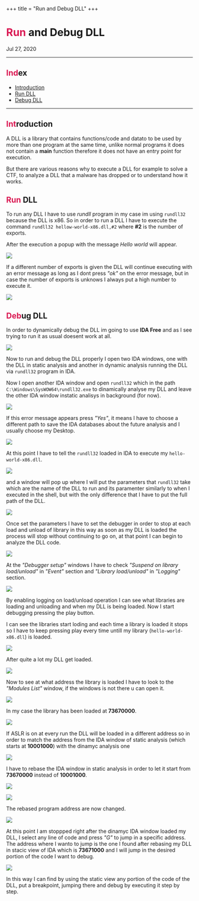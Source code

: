 +++
title =  "Run and Debug DLL"
+++

<h1> <span style="color:#da1953">Run</span> and Debug DLL </h1>

Jul 27, 2020

---

<h2> <span style="color:#da1953">Ind</span>ex </h2>

- [Introduction](#INTRO)
- [Run DLL](#RUNDLL)
- [Debug DLL](#DBGDLL)

---

<h2 id=INTRO> <span style="color:#da1953">Int</span>roduction </h2>

A DLL is a library that contains functions/code and datato to be used by more than one program at the same time, unlike normal programs it does not contain a **main** function therefore it does not have an entry point for execution.

But there are various reasons why to execute a DLL for example to solve a CTF, to analyze a DLL that a malware has dropped or to understand how it works.

<h2 id=RUNDLL> <span style="color:#da1953">Run</span> DLL </h2>

To run any DLL I have to use *rundll* program in my case im using `rundll32` because the DLL is x86.
So in order to run a DLL I have to execute the command `rundll32 hellow-world-x86.dll,#2` where **#2** is the number of exports.

After the execution a popup with the message *Hello world* will appear.

![](/rundebugdll/1.jpg)

If a different number of exports is given the DLL will continue executing with an error message as long as I dont press *"ok"* on the error message, but in case the number of exports is unknows I always put a high number to execute it.

![](/rundebugdll/2.bmp)

<h2 id=DBGDLL> <span style="color:#da1953">Deb</span>ug DLL </h2>

In order to dynamically debug the DLL im going to use **IDA Free** and as I see trying to run it as usual doesent work at all.

![](/rundebugdll/3.JPG)

Now to run and debug the DLL properly I open two IDA windows, one with the DLL in static analysis and another in dynamic analysis running the DLL via `rundll32` program in IDA.

Now I open another IDA window and open `rundll32` which in the path `C:\Windows\SysWOW64\rundll32.exe` to dinamically analyse my DLL and leave the other IDA window instatic analisys in background (for now).

![](/rundebugdll/4.JPG)

If this error message appears press *"Yes"*, it means I have to choose a different path to save the IDA databases about the future analysis and I usually choose my Desktop.

![](/rundebugdll/5.JPG)

At this point I have to tell the `rundll32` loaded in IDA to execute my `hello-world-x86.dll`.

![](/rundebugdll/6.jpg)

and a window will pop up where I will put the parameters that `rundll32` take which are the name of the DLL to run and its paramenter similarly to when I executed in the shell, but with the only difference that I have to put the full path of the DLL.

![](/rundebugdll/7.jpg)

Once set the parameters I have to set the debugger in order to stop at each load and unload of library in this way as soon as my DLL is loaded the process will stop without continuing to go on, at that point I can begin to analyze the DLL code.

![](/rundebugdll/8.jpg)

At the *"Debugger setup"* windows I have to check *"Suspend on library load/unload"* in *"Event"* section and *"Library load/unload"* in *"Logging"* section.

![](/rundebugdll/9.jpg)

By enabling logging on load/unload operation I can see what libraries are loading and unloading and when my DLL is being loaded.
Now I start debugging pressing the play button.

I can see the libraries start loding and each time a library is loaded it stops so I have to keep pressing play every time untill my library (`hello-world-x86.dll`) is loaded.

![](/rundebugdll/10.JPG)

After quite a lot my DLL get loaded.

![](/rundebugdll/11.jpg)

Now to see at what address the library is loaded I have to look to the *"Modules List"* window, if the windows is not there u can open it.

![](/rundebugdll/12.jpg)

In my case the library has been loaded at **73670000**.

![](/rundebugdll/13.JPG)

If ASLR is on at every run the DLL will be loaded in a different address so in order to match the address from the IDA window of static analysis (which starts at **10001000**) with the dinamyc analysis one

![](/rundebugdll/14.jpg)

I have to rebase the IDA window in static analysis in order to let it start from **73670000** instead of **10001000**.

![](/rundebugdll/15.jpg)

![](/rundebugdll/16.jpg)

The rebased program address are now changed.

![](/rundebugdll/18.jpg)

At this point I am stoppped right after the dinamyc IDA window loaded my DLL, I select any line of code and press *"G"* to jump in a specific address. The address where I wanto to jump is the one I found after rebasing my DLL in stacic view of IDA which is **73671000** and I will jump in the desired portion of the code I want to debug.

![](/rundebugdll/17.JPG)

In this way I can find by using the static view any portion of the code of the DLL, put a breakpoint, jumping there and debug by executing it step by step.
